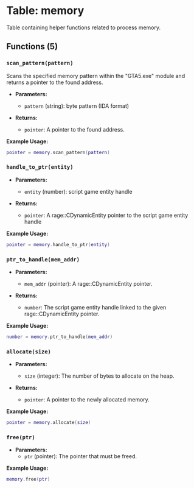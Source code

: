 # Table: memory

Table containing helper functions related to process memory.

## Functions (5)

### `scan_pattern(pattern)`

Scans the specified memory pattern within the "GTA5.exe" module and returns a pointer to the found address.

- **Parameters:**
  - `pattern` (string): byte pattern (IDA format)

- **Returns:**
  - `pointer`: A pointer to the found address.

**Example Usage:**
```lua
pointer = memory.scan_pattern(pattern)
```

### `handle_to_ptr(entity)`

- **Parameters:**
  - `entity` (number): script game entity handle

- **Returns:**
  - `pointer`: A rage::CDynamicEntity pointer to the script game entity handle

**Example Usage:**
```lua
pointer = memory.handle_to_ptr(entity)
```

### `ptr_to_handle(mem_addr)`

- **Parameters:**
  - `mem_addr` (pointer): A rage::CDynamicEntity pointer.

- **Returns:**
  - `number`: The script game entity handle linked to the given rage::CDynamicEntity pointer.

**Example Usage:**
```lua
number = memory.ptr_to_handle(mem_addr)
```

### `allocate(size)`

- **Parameters:**
  - `size` (integer): The number of bytes to allocate on the heap.

- **Returns:**
  - `pointer`: A pointer to the newly allocated memory.

**Example Usage:**
```lua
pointer = memory.allocate(size)
```

### `free(ptr)`

- **Parameters:**
  - `ptr` (pointer): The pointer that must be freed.

**Example Usage:**
```lua
memory.free(ptr)
```


